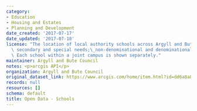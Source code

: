 ```yaml
---
category:
- Education
- Housing and Estates
- Planning and Development
date_created: '2017-07-17'
date_updated: '2017-07-18'
license: "The location of local authority schools across Argyll and Bute - primary,\
  \ secondary and special needs;\_non-denominational and denominational (Roman Catholic).\
  \ Each school within a joint campus is shown separately."
maintainer: Argyll and Bute Council
notes: <p>arcgis API</p>
organization: Argyll and Bute Council
original_dataset_link: https://www.arcgis.com/home/item.html?id=dd6a8a84e7d64a8b92d4700a67b29b85
records: null
resources: []
schema: default
title: Open Data - Schools
---
```

